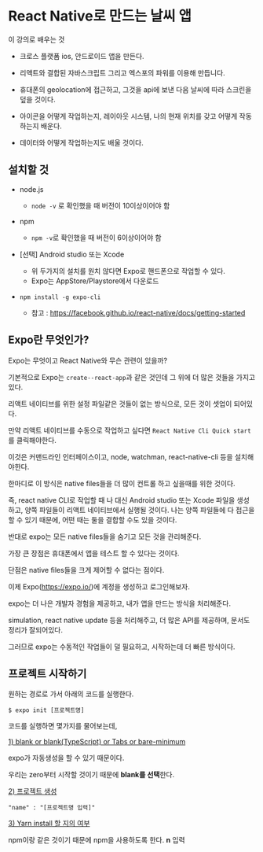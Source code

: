 # React Native로 만드는 날씨 앱



이 강의로 배우는 것

- 크로스 플랫폼 ios, 안드로이드 앱을 만든다.

- 리액트와 결합된 자바스크립트 그리고 엑스포의 파워를 이용해 만듭니다.

- 휴대폰의 geolocation에 접근하고, 그것을 api에 보낸 다음 날씨에 따라 스크린을 덮을 것이다.

- 아이콘을 어떻게 작업하는지, 레이아웃 시스템, 나의 현재 위치를 갖고 어떻게 작동하는지 배운다.
- 데이터와 어떻게 작업하는지도 배울 것이다.



## 설치할 것

- node.js
  - `node -v` 로 확인했을 때 버전이 10이상이어야 함
- npm
  - `npm -v`로 확인했을 때 버전이 6이상이어야 함
- [선택] Android studio 또는 Xcode
  - 위 두가지의 설치를 원치 않다면 Expo로 핸드폰으로 작업할 수 있다.
  - Expo는 AppStore/Playstore에서 다운로드

- `npm install -g expo-cli`
  - 참고 : https://facebook.github.io/react-native/docs/getting-started

 

## Expo란 무엇인가?

Expo는 무엇이고 React Native와 무슨 관련이 있을까?

기본적으로 Expo는 `create--react-app`과 같은 것인데 그 위에 더 많은 것들을 가지고 있다.

리액트 네이티브를 위한 설정 파일같은 것들이 없는 방식으로, 모든 것이 셋업이 되어있다.



만약 리액트 네이티브를 수동으로 작업하고 싶다면 `React Native Cli Quick start`를 클릭해야한다.

이것은 커맨드라인 인터페이스이고, node, watchman, react-native-cli 등을 설치해야한다.

한마디로 이 방식은 native files들을 더 많이 컨트롤 하고 싶을때를 위한 것이다.

즉, react native CLI로 작업할 때 나 대신 Android studio 또는 Xcode 파일을 생성하고, 양쪽 파일들이 리액트 네이티브에서 실행될 것이다. 나는 양쪽 파일들에 다 접근을 할 수 있기 때문에, 어떤 때는 둘을 결합할 수도 있을 것이다.



반대로 expo는 모든 native files들을 숨기고 모든 것을 관리해준다.

가장 큰 장점은 휴대폰에서 앱을 테스트 할 수 있다는 것이다.

단점은 native files들을 크게 제어할 수 없다는 점이다.



이제 Expo(https://expo.io/)에 계정을 생성하고 로그인해보자. 

expo는 더 나은 개발자 경험을 제공하고, 내가 앱을 만드는 방식을 처리해준다.

simulation, react native update 등을 처리해주고, 더 많은 API를 제공하며, 문서도 정리가 잘되어있다.

그러므로 expo는 수동적인 작업들이 덜 필요하고, 시작하는데 더 빠른 방식이다.





## 프로젝트 시작하기

원하는 경로로 가서 아래의 코드를 실행한다.

```react
$ expo init [프로젝트명]
```

코드를 실행하면 몇가지를 물어보는데, 



<u>1) blank or blank(TypeScript) or Tabs or bare-minimum</u>

expo가 자동생성을 할 수 있기 때문이다.

우리는 zero부터 시작할 것이기 때문에 **blank를 선택**한다.



<u>2) 프로젝트 생성</u>

```
"name" : "[프로젝트명 입력]"
```



<u>3) Yarn install 할 지의 여부</u>

 npm이랑 같은 것이기 때문에 npm을 사용하도록 한다. **n** 입력